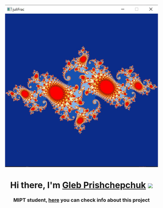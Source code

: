 ![Screenshot](https://github.com/Prishchepchuk/cpp_spring/blob/main/photo_5425046107693631903_y.jpg)
<h1 align="center">Hi there, I'm <a href="https://vk.com/glebus_trzrt" target="_blank">Gleb Prishchepchuk</a> 
<img src="https://github.com/blackcater/blackcater/raw/main/images/Hi.gif" height="32"/></h1>
<h3 align="center">MIPT student, <a href="https://habr.com/ru/articles/206516/" target="_blank">here</a> you can check info about this project</h3>

